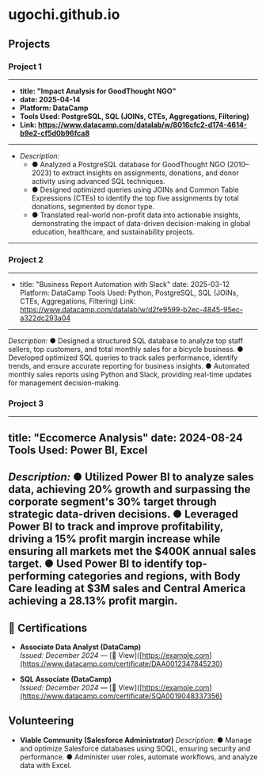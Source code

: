 # ugochi.github.io

## Projects

### Project 1
---
- **title: "Impact Analysis for GoodThought NGO"**
- **date: 2025-04-14**
- **Platform: DataCamp**
- **Tools Used: PostgreSQL, SQL (JOINs, CTEs, Aggregations, Filtering)**
- **Link: https://www.datacamp.com/datalab/w/8016cfc2-d174-4614-b9e2-cf5d0b96fca8**
---
- *Description:*
  - ● Analyzed a PostgreSQL database for GoodThought NGO (2010–2023) to extract insights on assignments, donations, 
    and donor activity using advanced SQL techniques.
  - ● Designed optimized queries using JOINs and Common Table Expressions (CTEs) to identify 
    the top five assignments by total donations, segmented by donor type.
  - ● Translated real-world non-profit data into actionable insights, demonstrating the impact of 
    data-driven decision-making in global education, healthcare, and sustainability projects.
--- 

### Project 2
---
- title: "Business Report Automation with Slack"
date: 2025-03-12
Platform: DataCamp
Tools Used: Python, PostgreSQL, SQL (JOINs, CTEs, Aggregations, Filtering)
Link: https://www.datacamp.com/datalab/w/d2fe9599-b2ec-4845-95ec-a322dc293a04
---
*Description:*
● Designed a structured SQL database to analyze top staff sellers, top customers, and total monthly sales for a bicycle 
business. 
● Developed optimized SQL queries to track sales performance, identify trends, and ensure accurate reporting for 
business insights. 
● Automated monthly sales reports using Python and Slack, providing real-time updates for management 
decision-making.


### Project 3
---
title: "Eccomerce Analysis"
date: 2024-08-24
Tools Used: Power BI, Excel
---
*Description:*
● Utilized Power BI to analyze sales data, achieving 20% growth and surpassing the corporate segment's 30% target 
through strategic data-driven decisions. 
● Leveraged Power BI to track and improve profitability, driving a 15% profit margin increase while ensuring all 
markets met the $400K annual sales target. 
● Used Power BI to identify top-performing categories and regions, with Body Care leading at $3M sales and Central 
America achieving a 28.13% profit margin. 
---


## 📜 Certifications

- **Associate Data Analyst (DataCamp)**  
  *Issued: December 2024* — [🔗 View]([https://example.com](https://www.datacamp.com/certificate/DAA0012347845230)

- **SQL Associate (DataCamp)**  
  *Issued: December 2024* — [🔗 View]([https://example.com](https://www.datacamp.com/certificate/SQA0019048337356)

## Volunteering
- **Viable Community (Salesforce Administrator)**
  *Description:*
  ● Manage and optimize Salesforce databases using SOQL, ensuring security and performance. 
  ● Administer user roles, automate workflows, and analyze data with Excel.

